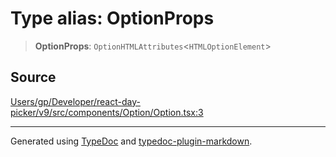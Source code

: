 # Type alias: OptionProps

> **OptionProps**: `OptionHTMLAttributes`\<`HTMLOptionElement`\>

## Source

[Users/gp/Developer/react-day-picker/v9/src/components/Option/Option.tsx:3](https://github.com/gpbl/react-day-picker/blob/005599683/src/components/Option/Option.tsx#L3)

***

Generated using [TypeDoc](https://typedoc.org) and [typedoc-plugin-markdown](https://typedoc-plugin-markdown.org).
